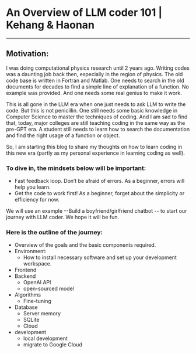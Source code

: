 # An Overview of LLM coder 101 | Kehang & Haonan


---

## Motivation:

I was doing computational physics research until 2 years ago. Writing codes was a daunting job back then, especially in the region of physics. The old code base is written in Fortran and Matlab. One needs to search in the old documents for decades to find a simple line of explanation of a function. No example was provided. And one needs some real genius to make it work.

This is all gone in the LLM era when one just needs to ask LLM to write the code. But this is not penicillin. One still needs some basic knowledge in Computer Science to master the techniques of coding. And I am sad to find that, today, major colleges are still teaching coding in the same way as the pre-GPT era. A student still needs to learn how to search the documentation and find the right usage of a function or object.

So, I am starting this blog to share my thoughts on how to learn coding in this new era (partly as my personal experience in learning coding as well).

### To dive in, the mindsets below will be important:

- Fast feedback loop. Don’t be afraid of errors. As a beginner, errors will help you learn.
- Get the code to work first! As a beginner, forget about the simplicity or efficiency for now.

We will use an example --Build a boyfriend/girlfriend chatbot -- to start our journey with LLM coder. We hope it will be fun.

### Here is the outline of the journey:

- Overview of the goals and the basic components required.
- Environment:
    - How to install necessary software and set up your development workspace.
- Frontend
- Backend
    - OpenAI API
    - open-sourced model
- Algorithms
    - Fine-tuning
- Database
    - Server memory
    - SQLite
    - Cloud
- development
    - local development
    - migrate to Google Cloud
